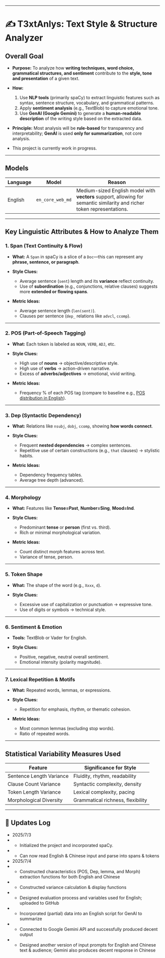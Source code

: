 
---
# ✍️ T3xtAnlys: Text Style & Structure Analyzer

## Overall Goal

* **Purpose:**
  To analyze how **writing techniques, word choice, grammatical structures, and sentiment** contribute to the **style, tone and presentation** of a given text.
* **How:**

  1. Use **NLP tools** (primarily spaCy) to extract linguistic features such as syntax, sentence structure, vocabulary, and grammatical patterns.
  2. Apply **sentiment analysis** (e.g., TextBlob) to capture emotional tone.
  3. Use **GenAI (Google Gemini)** to generate a **human-readable description** of the writing style based on the extracted data. 
* **Principle:**
  Most analysis will be **rule-based** for transparency and interpretability; **GenAI** is used **only for summarization**, not core analysis.

* This project is currently work in progress.
---

## Models

| Language | Model            | Reason                                                                                                                  |
| -------- | ---------------- | ----------------------------------------------------------------------------------------------------------------------- |
| English  | `en_core_web_md` | Medium-sized English model with **vectors** support, allowing for semantic similarity and richer token representations. |

---

## Key Linguistic Attributes & How to Analyze Them

### 1. **Span (Text Continuity & Flow)**

* **What:** A `Span` in spaCy is a slice of a `Doc`—this can represent any **phrase, sentence, or paragraph**.
* **Style Clues:**

  * Average sentence (`sent`) length and its **variance** reflect continuity.
  * Use of **subordination** (e.g., conjunctions, relative clauses) suggests more **extended or flowing spans**.
* **Metric Ideas:**

  * Average sentence length (`len(sent)`).
  * Clauses per sentence (`dep_` relations like `advcl`, `ccomp`).

---

### 2. **POS (Part-of-Speech Tagging)**

* **What:** Each token is labeled as `NOUN`, `VERB`, `ADJ`, etc.
* **Style Clues:**

  * High use of **nouns** → objective/descriptive style.
  * High use of **verbs** → action-driven narrative.
  * Excess of **adverbs/adjectives** → emotional, vivid writing.
* **Metric Ideas:**

  * Frequency % of each POS tag (compare to baseline e.g., [POS distribution in English](https://english.stackexchange.com/questions/55486/what-are-the-percentages-of-the-parts-of-speech-in-english)).

---

### 3. **Dep (Syntactic Dependency)**

* **What:** Relations like `nsubj`, `dobj`, `ccomp`, showing **how words connect**.
* **Style Clues:**

  * Frequent **nested dependencies** → complex sentences.
  * Repetitive use of certain constructions (e.g., `that` clauses) → stylistic habits.
* **Metric Ideas:**

  * Dependency frequency tables.
  * Average tree depth (advanced).

---

### 4. **Morphology**

* **What:** Features like **Tense=Past**, **Number=Sing**, **Mood=Ind**.
* **Style Clues:**

  * Predominant **tense** or **person** (first vs. third).
  * Rich or minimal morphological variation.
* **Metric Ideas:**

  * Count distinct morph features across text.
  * Variance of tense, person.

---

### 5. **Token Shape**

* **What:** The shape of the word (e.g., `Xxxx`, `d`).
* **Style Clues:**

  * Excessive use of capitalization or punctuation → expressive tone.
  * Use of digits or symbols → technical style.

---

### 6. **Sentiment & Emotion**

* **Tools:** TextBlob or Vader for English.
* **Style Clues:**

  * Positive, negative, neutral overall sentiment.
  * Emotional intensity (polarity magnitude).

---

### 7. **Lexical Repetition & Motifs**

* **What:** Repeated words, lemmas, or expressions.
* **Style Clues:**

  * Repetition for emphasis, rhythm, or thematic cohesion.
* **Metric Ideas:**

  * Most common lemmas (excluding stop words).
  * Ratio of repeated words.

---

## Statistical Variability Measures Used

| Feature                  | Significance for Style            |
| ------------------------ | --------------------------------- |
| Sentence Length Variance | Fluidity, rhythm, readability     |
| Clause Count Variance    | Syntactic complexity, density     |
| Token Length Variance    | Lexical complexity, pacing        |
| Morphological Diversity  | Grammatical richness, flexibility |

---

## 📝 Updates Log

* 2025/7/3
* - Initialized the project and incorporated spaCy.
* - Can now read English & Chinese input and parse into spans & tokens
* 2025/7/4
* - Constructed characteristics (POS, Dep, lemma, and Morph) extraction functions for both English and Chinese
* - Constructed variance calculation & display functions
* - Designed evaluation process and variables used for English; uploaded to GitHub
* - Incorporated (partial) data into an English script for GenAI to summarize
* - Connected to Google Gemini API and successfully produced decent output
* - Designed another version of input prompts for English and Chinese text & audience; Gemini also produces decent response in Chinese